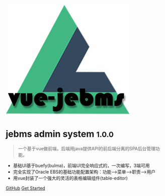 ![logo](../jebms-logo.png)

# jebms admin system <small>1.0.0</small>

> 一个基于vue做前端，后端用java提供API的前后端分离的SPA后台管理功能。

- 基础UI基于buefy(bulma)，前端UI完全响应式的，一次编写，3端可用
- 完全实现了Oracle EBS的基础功能配置架构：功能-->菜单-->职责-->用户
- 用vue封装了一个强大的灵活的表格编辑组件(table-editor)


[GitHub](https://github.com/samt007/jebms-ui)
[Get Started](#jebms)
